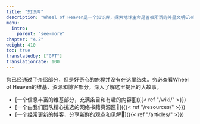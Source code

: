 ```yaml
---
title: "知识库"
description: "Wheel of Heaven是一个知识库，探索地球生命是否被所谓的外星文明Elohim有意识地设计的工作假设。"
menu:
  intro:
    parent: "see-more"
chapter: "4.2"
weight: 410
toc: true
translatedby: ["GPT"]
translationrate: 100
---
```


您已经通过了介绍部分，但是好奇心的旅程并没有在这里结束。务必查看Wheel of Heaven的维基、资源和博客部分，深入了解这里提出的大故事。

- [一个信息丰富的维基部分，充满条目和有趣的内容🔗]({{< ref "/wiki/" >}})
- [一个由我们团队精心挑选的网络书籍资源区🔗]({{< ref "/resources/" >}})
- [一个经常更新的博客，分享新鲜的观点和见解🔗]({{< ref "/articles/" >}})
